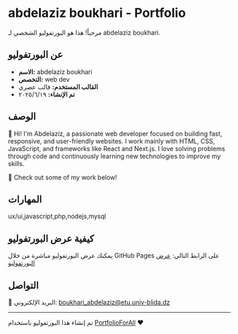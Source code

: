 # abdelaziz boukhari - Portfolio

مرحباً! هذا هو البورتفوليو الشخصي لـ abdelaziz boukhari.

## عن البورتفوليو

- **الاسم:** abdelaziz boukhari
- **التخصص:** web dev
- **القالب المستخدم:** قالب عصري
- **تم الإنشاء:** ١٩‏/٦‏/٢٠٢٥

## الوصف

👋 Hi! I'm Abdelaziz, a passionate web developer focused on building fast, responsive, and user-friendly websites. I work mainly with HTML, CSS, JavaScript, and frameworks like React and Next.js. I love solving problems through code and continuously learning new technologies to improve my skills.

💼 Check out some of my work below!

## المهارات

ux/ui,javascript,php,nodejs,mysql

## كيفية عرض البورتفوليو

يمكنك عرض البورتفوليو مباشرة من خلال GitHub Pages على الرابط التالي:
[عرض البورتفوليو](https://abdelazizcss.github.io/abdelaziz-boukhari-portfolio)

## التواصل

📧 البريد الإلكتروني: boukhari_abdelaziz@etu.univ-blida.dz

---

تم إنشاء هذا البورتفوليو باستخدام [PortfolioForAll](https://portfolioforall.com) ❤️
